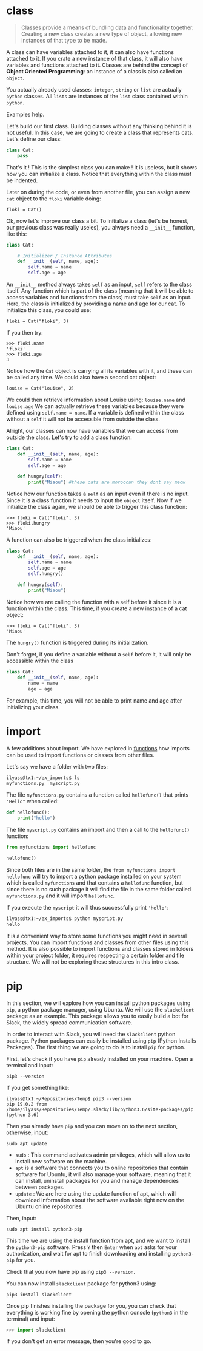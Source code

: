 # class

> Classes provide a means of bundling data and functionality together. 
> Creating a new class creates a new type of object, allowing new instances of that type to be made.

A class can have variables attached to it, it can also have functions attached to it. If you crate a new instance of that class, it will also have variables and functions attached to it.
Classes are behind the concept of **Object Oriented Programming**: an instance of a class is also called an `object`. 

You actually already used classes: `integer`, `string` or `list` are actually `python` classes. All `lists` are instances of the `list` class contained within `python`.

Examples help.

Let's build our first class. Building classes without any thinking behind it is not useful. In this case, we are going to create a class that represents cats.
Let's define our class:

```python
class Cat:
	pass
```
That's it ! This is the simplest class you can make ! It is useless, but it shows how you can initialize a class. Notice that everything within the class must be indented. 

Later on during the code, or even from another file, you can assign a new `cat` object to the `floki` variable doing:
```
floki = Cat()
```
Ok, now let's improve our class a bit. To initialize a class (let's be honest, our previous class was really useles), you always need a `__init__` function, like this:

```python
class Cat:

    # Initializer / Instance Attributes
    def __init__(self, name, age):
        self.name = name
        self.age = age
```
An `__init__` method always takes `self` as an input, `self` refers to the class itself. Any function which is part of the class (meaning that it will be able to access variables and functions from the class) must take `self` as an input.
Here, the class is initialized by providing a name and age for our cat. To initialize this class, you could use:
```
floki = Cat("floki", 3)
```

If you then try:
```
>>> floki.name
'floki'
>>> floki.age
3
```
Notice how the `Cat` object is carrying all its variables with it, and these can be called any time. We could also have a second cat object:
```
louise = Cat("louise", 2)
```
We could then retrieve information about Louise using: `louise.name` and `louise.age`
We can actually retrieve these variables because they were defined using `self.name = name`. If a variable is defined within the class without a `self` it will not be accessible from outside the class.


Alright, our classes can now have variables that we can access from outside the class.
Let's try to add a class function:

```python
class Cat:
    def __init__(self, name, age):
        self.name = name
        self.age = age
        
    def hungry(self):
    	print("Miaou") #these cats are moroccan they dont say meow
```
Notice how our function takes a `self` as an input even if there is no input. Since it is a class function it needs to input the `object` itself.
Now if we initialize the class again, we should be able to trigger this class function:
```
>>> floki = Cat("floki", 3)
>>> floki.hungry
'Miaou'
```

A function can also be triggered when the class initializes:
```python
class Cat:
    def __init__(self, name, age):
        self.name = name
        self.age = age
        self.hungry()
        
    def hungry(self):
    	print("Miaou") 
```
Notice how we are calling the function with a self before it since it is a function within the class. This time, if you create a new instance of a cat object:
```
>>> floki = Cat("floki", 3)
'Miaou'
```
The `hungry()` function is triggered during its initialization.

Don't forget, if you define a variable without a `self` before it, it will only be accessible within the class

```python
class Cat:
    def __init__(self, name, age):
        name = name
        age = age
```

For example, this time, you will not be able to print name and age after initializing your class.

# import

A few additions about import. We have explored in [functions](005-functions.md) how imports can be used to import functions or classes from other files.

Let's say we have a folder with two files:

```bash
ilyass@tx1:~/ex_imports$ ls
myfunctions.py  myscript.py
```
The file `myfunctions.py` contains a function called `hellofunc()` that prints `"Hello"` when called:
```python
def hellofunc():
	print("hello")
```

The file `myscript.py` contains an import and then a call to the `hellofunc()` function:
```python
from myfunctions import hellofunc

hellofunc()
```
Since both files are in the same folder, the `from myfunctions import hellofunc` will try to import a python package installed on your system which is called `myfunctions` and that contains a `hellofunc` function, but since there is no such package it will find the file in the same folder called `myfunctions.py` and it will import `hellofunc`.

If you execute the `myscript` it will thus successfully print `'hello'`:
```bash
ilyass@tx1:~/ex_imports$ python myscript.py 
hello
```
It is a convenient way to store some functions you might need in several projects.
You can import functions and classes from other files using this method.
It is also possible to import functions and classes stored in folders within your project folder, it requires respecting a certain folder and file structure. We will not be exploring these structures in this intro class.

# pip

In this section, we will explore how you can install python packages using `pip`, a python package manager, using Ubuntu.
We will use the `slackclient` package as an example. This package allows you to easily build a bot for Slack, the widely spread communication software.

In order to interact with Slack, you will need the `slackclient` python package. Python packages can easily be installed using `pip` (Python Installs Packages). The first thing we are going to do is to install `pip` for python.

First, let's check if you have `pip` already installed on your machine. Open a terminal and input:

```
pip3 --version
```
If you get something like:
```
ilyass@tx1:~/Repositories/Temp$ pip3 --version
pip 19.0.2 from /home/ilyass/Repositories/Temp/.slack/lib/python3.6/site-packages/pip (python 3.6)
```
Then you already have `pip` and you can move on to the next section, otherwise, input:

```
sudo apt update
```

* `sudo` : This command activates admin privileges, which will allow us to install new software on the machine.
* `apt` is a software that connects you to online repositories that contain software for Ubuntu, it will also manage your software, meaning that it can install, uninstall packages for you and manage dependencies between packages.
* `update` : We are here using the update function of apt, which will download information about the software available right now on the Ubuntu online repositories.

Then, input:
```
sudo apt install python3-pip
```
This time we are using the install function from apt, and we want to install the `python3-pip` software.
Press `Y` then `Enter` when `apt` asks for your authorization, and wait for apt to finish downloading and installing `python3-pip` for you.

Check that you now have pip using `pip3 --version`.

You can now install `slackclient` package for python3 using:
```
pip3 install slackclient
```
Once pip finishes installing the package for you, you can check that everything is working fine by opening the python console (`python3` in the terminal) and input:
```python
>>> import slackclient

```
If you don't get an error message, then you're good to go.